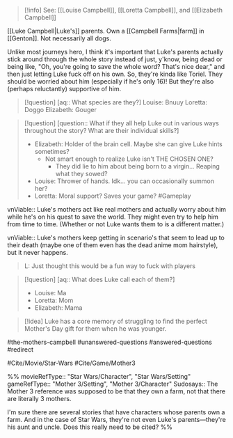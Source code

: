 >[!info]
>See: [[Louise Campbell]], [[Loretta Campbell]], and [[Elizabeth Campbell]]

[[Luke Campbell|Luke's]] parents. Own a [[Campbell Farms|farm]] in [[Genton]]. Not necessarily all dogs.

Unlike most journeys hero, I think it's important that Luke's parents actually stick around through the whole story instead of just, y'know, being dead or being like, "Oh, you're going to save the whole word? That's nice dear," and then just letting Luke fuck off on his own. So, they're kinda like Toriel. They should be worried about him (especially if he's only 16)! But they're also (perhaps reluctantly) supportive of him.

>[!question] [aq:: What species are they?]
>Louise: Bnuuy
>Loretta: Doggo
>Elizabeth: Gouger

>[!question] [question:: What if they all help Luke out in various ways throughout the story? What are their individual skills?]
>- Elizabeth: Holder of the brain cell. Maybe she can give Luke hints sometimes?
>	- Not smart enough to realize Luke isn't THE CHOSEN ONE?
>		- They did lie to him about being born to a virgin... Reaping what they sowed?
>- Louise: Thrower of hands. Idk... you can occasionally summon her?
>- Loretta: Moral support? Saves your game?
#Gameplay 

vnViable:: Luke's mothers act like real mothers and actually worry about him while he's on his quest to save the world. They might even try to help him from time to time. (Whether or not Luke wants them to is a different matter.)

vnViable:: Luke's mothers keep getting in scenario's that seem to lead up to their death (maybe one of them even has the dead anime mom hairstyle), but it never happens. 

> L: Just thought this would be a fun way to fuck with players

>[!question] [aq:: What does Luke call each of them?]
>- Louise: Ma
>- Loretta: Mom
>- Elizabeth: Mama

>[!idea]
>Luke has a core memory of struggling to find the perfect Mother's Day gift for them when he was younger.

#the-mothers-campbell #unanswered-questions #answered-questions #redirect

#Cite/Movie/Star-Wars #Cite/Game/Mother3 

%%
movieRefType:: "Star Wars/Character", "Star Wars/Setting"
gameRefType:: "Mother 3/Setting", "Mother 3/Character"
Sudosays:: The Mother 3 reference was supposed to be that they own a farm, not that there are literally 3 mothers.

I'm sure there are several stories that have characters whose parents own a farm. And in the case of Star Wars, they're not even Luke's parents—they're his aunt and uncle. Does this really need to be cited?
%%